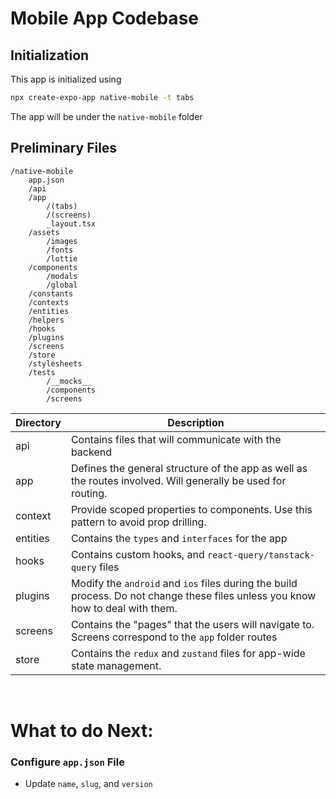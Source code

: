 # Mobile App Codebase

## Initialization

This app is initialized using 

```sh
npx create-expo-app native-mobile -t tabs
```

The app will be under the `native-mobile` folder

## Preliminary Files
```
/native-mobile
    app.json
    /api
    /app
        /(tabs)
        /(screens)
        _layout.tsx
    /assets
        /images
        /fonts
        /lottie
    /components
        /modals
        /global
    /constants
    /contexts
    /entities
    /helpers
    /hooks
    /plugins
    /screens
    /store
    /stylesheets
    /tests
        /__mocks__
        /components
        /screens
```
| Directory | Description |
| -------- | -------- |
| api | Contains files that will communicate with the backend |
| app | Defines the general structure of the app as well as the routes involved. Will generally be used for routing. |
| context | Provide scoped properties to components. Use this pattern to avoid prop drilling. |
| entities | Contains the `types` and `interfaces` for the app |
| hooks | Contains custom hooks, and `react-query/tanstack-query` files |
| plugins | Modify the `android` and `ios` files during the build process. Do not change these files unless you know how to deal with them. |
| screens | Contains the "pages" that the users will navigate to. Screens correspond to the `app` folder routes |
| store | Contains the `redux` and `zustand` files for app-wide state management. |

<br/>

# What to do Next:
### Configure `app.json` File
- Update `name`, `slug`, and `version`
